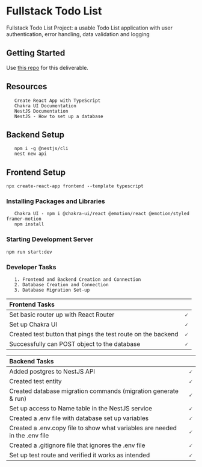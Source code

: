 # Fullstack Todo List

Fullstack Todo List Project: a usable Todo List application with user authentication, error handling, data validation and logging

## Getting Started

Use [this repo](https://github.com/aaronEnyetu/fullstack_todo_list) for this deliverable.

## Resources

```
   Create React App with TypeScript
   Chakra UI Documentation
   NestJS Documentation
   NestJS - How to set up a database
```

## Backend Setup

```
   npm i -g @nestjs/cli
   nest new api
```

## Frontend Setup

```
npx create-react-app frontend --template typescript
```

### Installing Packages and Libraries

```
   Chakra UI - npm i @chakra-ui/react @emotion/react @emotion/styled framer-motion
   npm install
```

### Starting Development Server

```
npm run start:dev
```

### Developer Tasks

```
   1. Frontend and Backend Creation and Connection
   2. Database Creation and Connection
   3. Database Migration Set-up
```

| Frontend Tasks                                                                                       |     |
| :--------------------------------------------------------------------------------------------------- | --: |
| Set basic router up with React Router                                                                |   🗸 |
| Set up Chakra UI                                                                                     |   🗸 |
| Created test button that pings the test route on the backend                                         |   🗸 |
| Successfully can POST object to the database                                                         |   🗸 |

| Backend Tasks                                                                                        |     |
| :--------------------------------------------------------------------------------------------------- | --: |
| Added postgres to NestJS API                                                                         |   🗸 |
| Created test entity                                                                                  |   🗸 |
| Created database migration commands (migration generate & run)                                       |   🗸 |
| Set up access to Name table in the NestJS service                                                    |   🗸 |
| Created a .env file with database set up variables                                                   |   🗸 |
| Created a .env.copy file to show what variables are needed in the .env file                          |   🗸 |
| Created a .gitignore file that ignores the .env file                                                 |   🗸 |
| Set up test route and verified it works as intended                                                  |   🗸 |
